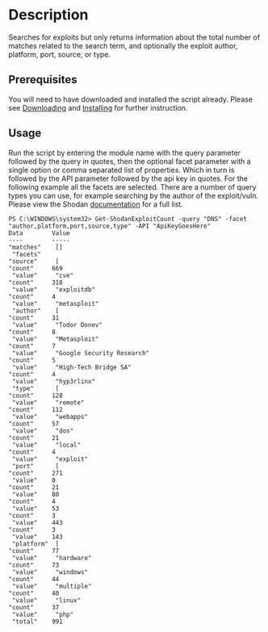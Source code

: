 # Description
Searches for exploits but only returns information about the total number of matches related to the search term, and optionally the exploit author, platform, port, source, or type.

## Prerequisites
You will need to have downloaded and installed the script already. Please see [Downloading](https://github.com/makeitbetter/Shodan_PS#Download) and [Installing](https://github.com/makeitbetter/Shodan_PS#Install) for further instruction.

## Usage
Run the script by entering the module name with the query parameter followed by the query in quotes, then the optional facet parameter with a single option or comma separated list of properties.
Which in turn is followed by the API parameter followed by the api key in quotes. For the following example all the facets are selected.
There are a number of query types you can use, for example searching by the author of the exploit/vuln. 
Please view the Shodan [documentation](https://developer.shodan.io/api/exploits/rest) for a full list.

```
PS C:\WINDOWS\system32> Get-ShodanExploitCount -query "DNS" -facet "author,platform,port,source,type" -API "ApiKeyGoesHere"                                                                                                                                                                                                                                                                     Data        Value
----        -----
"matches"    []
 "facets"
"source"     [
"count"     669
 "value"     "cve"
"count"     318
 "value"     "exploitdb"
"count"     4
 "value"     "metasploit"
 "author"    [
"count"     31
 "value"     "Todor Donev"
"count"     8
 "value"     "Metasploit"
"count"     7
 "value"     "Google Security Research"
"count"     5
 "value"     "High-Tech Bridge SA"
"count"     4
 "value"     "hyp3rlinx"
 "type"      [
"count"     128
 "value"     "remote"
"count"     112
 "value"     "webapps"
"count"     57
 "value"     "dos"
"count"     21
 "value"     "local"
"count"     4
 "value"     "exploit"
 "port"      [
"count"     271
 "value"    0
"count"     21
 "value"    80
"count"     4
 "value"    53
"count"     3
 "value"    443
"count"     3
 "value"    143
 "platform"  [
"count"     77
 "value"     "hardware"
"count"     73
 "value"     "windows"
"count"     44
 "value"     "multiple"
"count"     40
 "value"     "linux"
"count"     37
 "value"     "php"
 "total"    991
```
